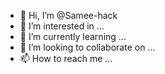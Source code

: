 - 👋 Hi, I’m @Samee-hack
- 👀 I’m interested in ...
- 🌱 I’m currently learning ...
- 💞️ I’m looking to collaborate on ...
- 📫 How to reach me ...

<!---
Samee-hack/Samee-hack is a ✨ special ✨ repository because its `README.md` (this file) appears on your GitHub profile.
You can click the Preview link to take a look at your changes.
--->
